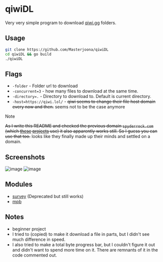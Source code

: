 # qiwiDL

Very very simple program to download [qiwi.gg](https.//qiwi.gg) folders.

## Usage

```bash
git clone https://github.com/Masterjoona/qiwiDL
cd qiwiDL && go build
./qiwiDL
```

## Flags
- `-folder` - Folder url to download
- `-concurrent=3` - how many files to download at the same time.
- `-directory=.` - Directory to download to. Default is current directory.
- `-host=https://qiwi.lol/` - ~~qiwi seems to change their file host domain every now and then.~~ seems not to be the case anymore
> [!NOTE]
> ~~As I write this README and checked the previous domain `spyderrock.com` (which [these](https://github.com/jufantozzi/Qiwi.gg-downloader/blob/2d086e28eaf7f3a6972340a0f1c78b03c2f751d2/downloader.js#L54) [projects](https://github.com/gookie-dev/qiwi.ddl/blob/7a62b121acfc3f60818dfd53beba14e0681edeac/main.py#L8) use) it also apparently works still. So I guess you can use that too.~~
> looks like they finally made up their minds and settled on a domain.

## Screenshots
![image](https://bin.masterjoona.dev/u/f2JYRG.png)
![image](https://bin.masterjoona.dev/u/UYah4b.png)

## Modules
- [survey](https://github.com/AlecAivazis/survey) (Deprecated but still works)
- [mpb](https://github.com/vbauerster/mpb)

## Notes
- beginner project
- I tried to (copied) to make it download a file in parts, but I didn't see much difference in speed.
- I also tried to make a total byte progress bar, but I couldn't figure it out and didn't want to spend more time on it. There are remnants of it in the code commented out.
